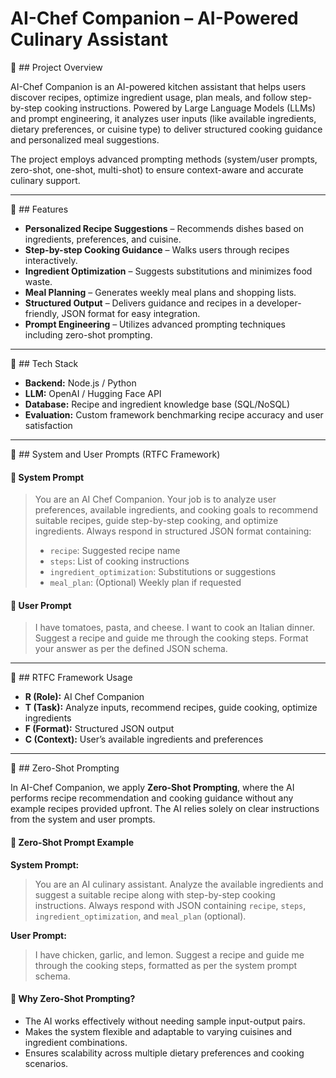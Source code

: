 # AI-Chef Companion – AI-Powered Culinary Assistant

🚀 ## Project Overview

AI-Chef Companion is an AI-powered kitchen assistant that helps users discover recipes, optimize ingredient usage, plan meals, and follow step-by-step cooking instructions. Powered by Large Language Models (LLMs) and prompt engineering, it analyzes user inputs (like available ingredients, dietary preferences, or cuisine type) to deliver structured cooking guidance and personalized meal suggestions.

The project employs advanced prompting methods (system/user prompts, zero-shot, one-shot, multi-shot) to ensure context-aware and accurate culinary support.

---

🔧 ## Features

*   **Personalized Recipe Suggestions** – Recommends dishes based on ingredients, preferences, and cuisine.
*   **Step-by-step Cooking Guidance** – Walks users through recipes interactively.
*   **Ingredient Optimization** – Suggests substitutions and minimizes food waste.
*   **Meal Planning** – Generates weekly meal plans and shopping lists.
*   **Structured Output** – Delivers guidance and recipes in a developer-friendly, JSON format for easy integration.
*   **Prompt Engineering** – Utilizes advanced prompting techniques including zero-shot prompting.

---

🎯 ## Tech Stack

*   **Backend:** Node.js / Python
*   **LLM:** OpenAI / Hugging Face API
*   **Database:** Recipe and ingredient knowledge base (SQL/NoSQL)
*   **Evaluation:** Custom framework benchmarking recipe accuracy and user satisfaction

---

📝 ## System and User Prompts (RTFC Framework)

#### 🔹 System Prompt

> You are an AI Chef Companion. Your job is to analyze user preferences, available ingredients, and cooking goals to recommend suitable recipes, guide step-by-step cooking, and optimize ingredients. Always respond in structured JSON format containing:
>
> *   `recipe`: Suggested recipe name
> *   `steps`: List of cooking instructions
> *   `ingredient_optimization`: Substitutions or suggestions
> *   `meal_plan`: (Optional) Weekly plan if requested

#### 🔹 User Prompt

> I have tomatoes, pasta, and cheese. I want to cook an Italian dinner. Suggest a recipe and guide me through the cooking steps. Format your answer as per the defined JSON schema.

---

📌 ## RTFC Framework Usage

*   **R (Role):** AI Chef Companion
*   **T (Task):** Analyze inputs, recommend recipes, guide cooking, optimize ingredients
*   **F (Format):** Structured JSON output
*   **C (Context):** User’s available ingredients and preferences

---

🎯 ## Zero-Shot Prompting

In AI-Chef Companion, we apply **Zero-Shot Prompting**, where the AI performs recipe recommendation and cooking guidance without any example recipes provided upfront. The AI relies solely on clear instructions from the system and user prompts.

#### 🔹 Zero-Shot Prompt Example

**System Prompt:**
> You are an AI culinary assistant. Analyze the available ingredients and suggest a suitable recipe along with step-by-step cooking instructions. Always respond with JSON containing `recipe`, `steps`, `ingredient_optimization`, and `meal_plan` (optional).

**User Prompt:**
> I have chicken, garlic, and lemon. Suggest a recipe and guide me through the cooking steps, formatted as per the system prompt schema.

#### 📌 Why Zero-Shot Prompting?

*   The AI works effectively without needing sample input-output pairs.
*   Makes the system flexible and adaptable to varying cuisines and ingredient combinations.
*   Ensures scalability across multiple dietary preferences and cooking scenarios.
